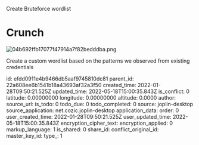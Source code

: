 Create Bruteforce wordlist

# Crunch

![04b692ffb17077f47914a7f82bedddba.png](:/9a9e75d07bd7446f9a24bc32712c700d)

Create a custom wordlist based on the patterns we observed from existing credentials

id: efdd0911e4b9466db5aaf9745810dc81
parent_id: 22a608ee6b1541b18a43693af32a3f50
created_time: 2022-01-28T09:50:21.525Z
updated_time: 2022-05-18T15:00:35.843Z
is_conflict: 0
latitude: 0.00000000
longitude: 0.00000000
altitude: 0.0000
author: 
source_url: 
is_todo: 0
todo_due: 0
todo_completed: 0
source: joplin-desktop
source_application: net.cozic.joplin-desktop
application_data: 
order: 0
user_created_time: 2022-01-28T09:50:21.525Z
user_updated_time: 2022-05-18T15:00:35.843Z
encryption_cipher_text: 
encryption_applied: 0
markup_language: 1
is_shared: 0
share_id: 
conflict_original_id: 
master_key_id: 
type_: 1